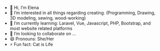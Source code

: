 - 👋 Hi, I’m Elena
- 👀 I’m interested in all things regarding creating. (Programming, Drawing, 3D modeling, sewing, wood-working)
- 🌱 I’m currently learning: Laravel, Vue, Javascript, PHP, Bootstrap, and most website related platforms
- 💞️ I’m looking to collaborate on ...
- 😄 Pronouns: She/Her
- ⚡ Fun fact: Cat is Life

